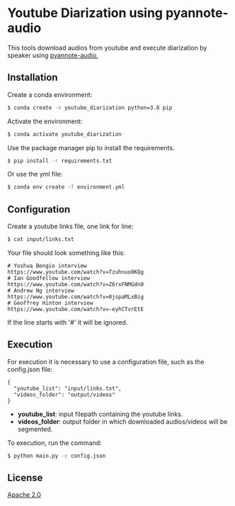 # Youtube Diarization using pyannote-audio

This tools download audios from youtube and execute diarization by speaker using [pyannote-audio.](https://github.com/pyannote/pyannote-audio)

## Installation

Create a conda environment:

```bash
$ conda create -n youtube_diarization python=3.8 pip
```

Activate the environment:

```bash
$ conda activate youtube_diarization
```

Use the package manager pip to install the requirements.

```bash
$ pip install -r requirements.txt
```

Or use the yml file:

```bash
$ conda env create -f environment.yml
```

## Configuration

Create a youtube links file, one link for line:

```bash
$ cat input/links.txt
```

Your file should look something like this:
```
# Yoshua Bengio interview
https://www.youtube.com/watch?v=Tzuhnuo8KQg
# Ian Goodfellow interview
https://www.youtube.com/watch?v=Z6rxFNMGdn0
# Andrew Ng interview
https://www.youtube.com/watch?v=0jspaMLxBig
# Geoffrey Hinton interview
https://www.youtube.com/watch?v=-eyhCTvrEtE
```

If the line starts with '#' it will be ignored. 

## Execution

For execution it is necessary to use a configuration file, such as the config.json file:

```
{
  "youtube_list": "input/links.txt", 
  "videos_folder": "output/videos"
}
```

- **youtube_list**: input filepath containing the youtube links.
- **videos_folder**: output folder in which downloaded audios/videos will be segmented.

To execution, run the command: 

```bash
$ python main.py -c config.json
```

## License

[Apache 2.0](http://www.apache.org/licenses/LICENSE-2.0)

